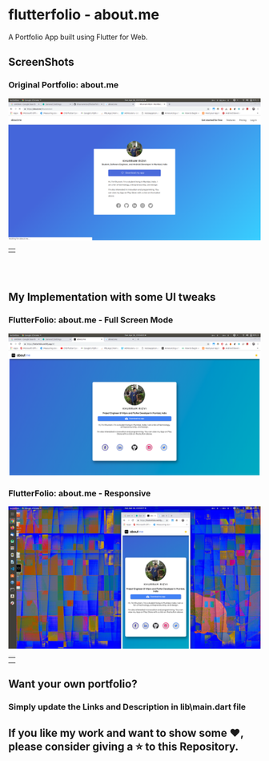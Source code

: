 # flutterfolio - about.me

A Portfolio App built using Flutter for Web.

## ScreenShots

### Original Portfolio: about.me

<table>
  <td> 
  <tr> <img src ='ss/og.png'> </tr>
   </td>
 </table>
 
 <br>
 <br>
 
 ## My Implementation with some UI tweaks
 
 ### FlutterFolio: about.me - Full Screen Mode
 
 <table>
  <td> 
  <tr> <img src ='ss/full.png'> </tr>
   </td>
  
  ### FlutterFolio: about.me - Responsive
  
  <td> 
  <tr> <img src ='ss/responsive.png'> </tr>
   </td>
 </table>
 
 ## Want your own portfolio?
 ### Simply update the Links and Description in lib\main.dart file
 
    
## If you like my work and want to show some ❤️, please consider giving a ⭐️ to this Repository.
